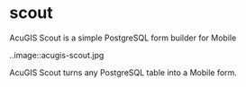 # scout

AcuGIS Scout is a simple PostgreSQL form builder for Mobile
   
   ..image::acugis-scout.jpg
   
AcuGIS Scout turns any PostgreSQL table into a Mobile form.

